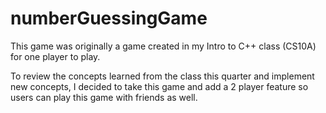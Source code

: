 # numberGuessingGame

This game was originally a game created in my Intro to C++ class (CS10A) for one player to play. 

To review the concepts learned from the class this quarter and implement new concepts, I decided to take this game and add a 2 player feature so users can play this game with friends as well.  
